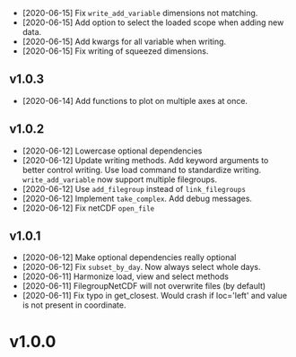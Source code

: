 - [2020-06-15] Fix `write_add_variable` dimensions not matching.
- [2020-06-15] Add option to select the loaded scope when adding new data.
- [2020-06-15] Add kwargs for all variable when writing.
- [2020-06-15] Fix writing of squeezed dimensions.

## v1.0.3

- [2020-06-14] Add functions to plot on multiple axes at once.

## v1.0.2

- [2020-06-12] Lowercase optional dependencies
- [2020-06-12] Update writing methods. Add keyword arguments to better control writing.
  Use load command to standardize writing.
  `write_add_variable` now support multiple filegroups.
- [2020-06-12] Use `add_filegroup` instead of `link_filegroups`
- [2020-06-12] Implement `take_complex`. Add debug messages.
- [2020-06-12] Fix netCDF `open_file`

## v1.0.1

- [2020-06-12] Make optional dependencies really optional
- [2020-06-12] Fix `subset_by_day`. Now always select whole days.
- [2020-06-11] Harmonize load, view and select methods
- [2020-06-11] FilegroupNetCDF will not overwrite files (by default)
- [2020-06-11] Fix typo in get_closest. Would crash if loc='left' and value is not present in coordinate.

# v1.0.0
